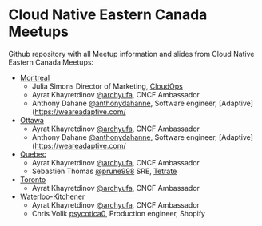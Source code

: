 # Cloud Native Eastern Canada Meetups

Github repository with all Meetup information and slides from Cloud Native Eastern Canada Meetups:

* [Montreal](montreal/README.md)
  * Julia Simons Director of Marketing, [CloudOps](cloudops.com)
  * Ayrat Khayretdinov [@archyufa](https://github.com/archyufa), CNCF Ambassador
  * Anthony Dahane [@anthonydahanne](https://github.com/anthonydahanne), Software engineer, [Adaptive](https://weareadaptive.com/
* [Ottawa](ottawa/README.md)
  * Ayrat Khayretdinov [@archyufa](https://github.com/archyufa), CNCF Ambassador
  * Anthony Dahane [@anthonydahanne](https://github.com/anthonydahanne), Software engineer, [Adaptive](https://weareadaptive.com/
* [Quebec](quebec/README.md)
  * Ayrat Khayretdinov [@archyufa](https://github.com/archyufa), CNCF Ambassador
  * Sebastien Thomas [@prune998](https://github.com/prune998) SRE, [Tetrate](https://www.tetrate.io/)
* [Toronto](toronto/README.md)
  * Ayrat Khayretdinov [@archyufa](https://github.com/archyufa), CNCF Ambassador
* [Waterloo-Kitchener](waterloo-kitchener/README.md)
  * Ayrat Khayretdinov [@archyufa](https://github.com/archyufa), CNCF Ambassador  
  * Chris Volik [psycotica0](https://github.com/psycotica0), Production engineer, Shopify